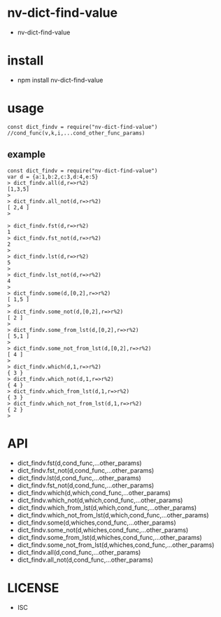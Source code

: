 nv-dict-find-value
==================
- nv-dict-find-value


install
=======
- npm install nv-dict-find-value

usage
=====

    const dict_findv = require("nv-dict-find-value")
    //cond_func(v,k,i,...cond_other_func_params)


example
-------

    const dict_findv = require("nv-dict-find-value")
    var d = {a:1,b:2,c:3,d:4,e:5} 
    > dict_findv.all(d,r=>r%2)
    [1,3,5]
    >
    > dict_findv.all_not(d,r=>r%2)
    [ 2,4 ]
    >
    
    > dict_findv.fst(d,r=>r%2)
    1
    > dict_findv.fst_not(d,r=>r%2)
    2
    >
    > dict_findv.lst(d,r=>r%2)
    5
    >
    > dict_findv.lst_not(d,r=>r%2)
    4
    >
    > dict_findv.some(d,[0,2],r=>r%2)
    [ 1,5 ]
    >
    > dict_findv.some_not(d,[0,2],r=>r%2)
    [ 2 ]
    >
    > dict_findv.some_from_lst(d,[0,2],r=>r%2)
    [ 5,1 ]
    >
    > dict_findv.some_not_from_lst(d,[0,2],r=>r%2)
    [ 4 ]
    >
    > dict_findv.which(d,1,r=>r%2)
    { 3 }
    > dict_findv.which_not(d,1,r=>r%2)
    { 4 }
    > dict_findv.which_from_lst(d,1,r=>r%2)
    { 3 }
    > dict_findv.which_not_from_lst(d,1,r=>r%2)
    { 2 }
    >


API
====

- dict\_findv.fst(d,cond\_func,...other\_params)
- dict\_findv.fst\_not(d,cond\_func,...other\_params)
- dict\_findv.lst(d,cond\_func,...other\_params)
- dict\_findv.fst\_not(d,cond\_func,...other\_params)
- dict\_findv.which(d,which,cond\_func,...other\_params)
- dict\_findv.which\_not(d,which,cond\_func,...other\_params)
- dict\_findv.which\_from\_lst(d,which,cond\_func,...other\_params)
- dict\_findv.which\_not\_from\_lst(d,which,cond\_func,...other\_params)
- dict\_findv.some(d,whiches,cond\_func,...other\_params)
- dict\_findv.some\_not(d,whiches,cond\_func,...other\_params)
- dict\_findv.some\_from\_lst(d,whiches,cond\_func,...other\_params)
- dict\_findv.some\_not\_from\_lst(d,whiches,cond\_func,...other\_params)
- dict\_findv.all(d,cond\_func,...other\_params)
- dict\_findv.all\_not(d,cond\_func,...other\_params)



LICENSE
=======
- ISC

